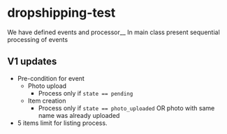 # dropshipping-test

We have defined events and processor__
In main class present sequential processing of events

## V1 updates
- Pre-condition for event
  - Photo upload
    - Process only if `state == pending`
  - Item creation
    - Process only if `state == photo_uploaded` OR photo with same name was already uploaded
- 5 items limit for listing process.